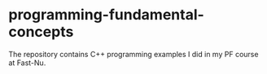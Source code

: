 # programming-fundamental-concepts
The repository contains C++ programming examples I did in my PF course at Fast-Nu.
